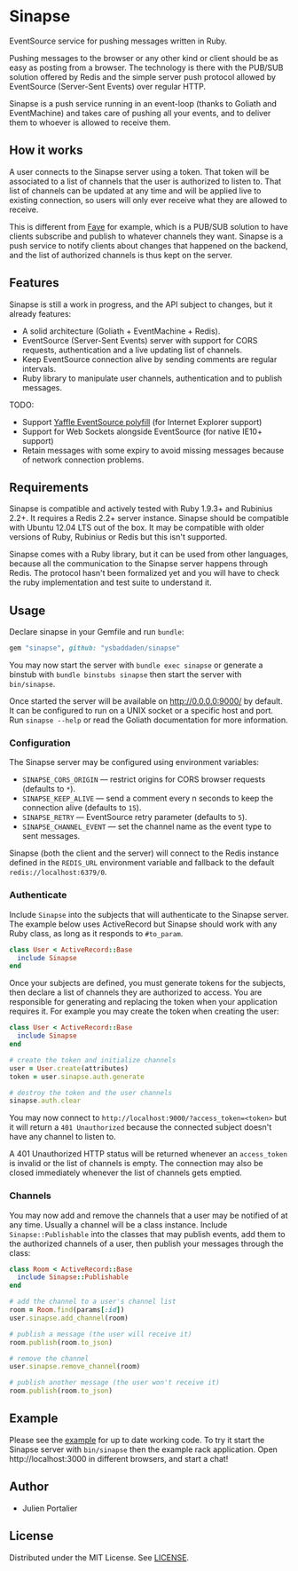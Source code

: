 # Sinapse

EventSource service for pushing messages written in Ruby.

Pushing messages to the browser or any other kind or client should be as easy as
posting from a browser. The technology is there with the PUB/SUB solution
offered by Redis and the simple server push protocol allowed by EventSource
(Server-Sent Events) over regular HTTP.

Sinapse is a push service running in an event-loop (thanks to Goliath and
EventMachine) and takes care of pushing all your events, and to deliver them to
whoever is allowed to receive them.


## How it works

A user connects to the Sinapse server using a token. That token will be
associated to a list of channels that the user is authorized to listen to. That
list of channels can be updated at any time and will be applied live to existing
connection, so users will only ever receive what they are allowed to receive.

This is different from [Faye](http://faye.jcoglan.com) for example, which is
a PUB/SUB solution to have clients subscribe and publish to whatever channels
they want. Sinapse is a push service to notify clients about changes that
happened on the backend, and the list of authorized channels is thus kept on
the server.


## Features

Sinapse is still a work in progress, and the API subject to changes, but it
already features:

- A solid architecture (Goliath + EventMachine + Redis).
- EventSource (Server-Sent Events) server with support for CORS requests,
  authentication and a live updating list of channels.
- Keep EventSource connection alive by sending comments are regular intervals.
- Ruby library to manipulate user channels, authentication and to publish
  messages.

TODO:

- Support [Yaffle EventSource polyfill](https://github.com/Yaffle/EventSource)
  (for Internet Explorer support)
- Support for Web Sockets alongside EventSource (for native IE10+ support)
- Retain messages with some expiry to avoid missing messages because of
  network connection problems.


## Requirements

Sinapse is compatible and actively tested with Ruby 1.9.3+ and Rubinius 2.2+. It
requires a Redis 2.2+ server instance. Sinapse should be compatible with Ubuntu
12.04 LTS out of the box. It may be compatible with older versions of Ruby,
Rubinius or Redis but this isn't supported.

Sinapse comes with a Ruby library, but it can be used from other languages,
because all the communication to the Sinapse server happens through Redis. The
protocol hasn't been formalized yet and you will have to check the ruby
implementation and test suite to understand it.


## Usage

Declare sinapse in your Gemfile and run `bundle`:

```ruby
gem "sinapse", github: "ysbaddaden/sinapse"
```

You may now start the server with `bundle exec sinapse` or generate a binstub
with `bundle binstubs sinapse` then start the server with `bin/sinapse`.

Once started the server will be available on http://0.0.0.0:9000/ by default.
It can be configured to run on a UNIX socket or a specific host and port. Run
`sinapse --help` or read the Goliath documentation for more information.

### Configuration

The Sinapse server may be configured using environment variables:

  - `SINAPSE_CORS_ORIGIN` — restrict origins for CORS browser requests (defaults to `*`).
  - `SINAPSE_KEEP_ALIVE` — send a comment every n seconds to keep the connection alive (defaults to `15`).
  - `SINAPSE_RETRY` — EventSource retry parameter (defaults to `5`).
  - `SINAPSE_CHANNEL_EVENT` — set the channel name as the event type to sent messages.

Sinapse (both the client and the server) will connect to the Redis instance
defined in the `REDIS_URL` environment variable and fallback to the default
`redis://localhost:6379/0`.

### Authenticate

Include `Sinapse` into the subjects that will authenticate to the Sinapse
server. The example below uses ActiveRecord but Sinapse should work with any
Ruby class, as long as it responds to `#to_param`.

```ruby
class User < ActiveRecord::Base
  include Sinapse
end
```

Once your subjects are defined, you must generate tokens for the subjects, then
declare a list of channels they are authorized to access. You are responsible
for generating and replacing the token when your application requires it. For
example you may create the token when creating the user:

```ruby
class User < ActiveRecord::Base
  include Sinapse
end

# create the token and initialize channels
user = User.create(attributes)
token = user.sinapse.auth.generate

# destroy the token and the user channels
sinapse.auth.clear
```

You may now connect to `http://localhost:9000/?access_token=<token>` but it
will return a `401 Unauthorized` because the connected subject doesn't have any
channel to listen to.

A 401 Unauthorized HTTP status will be returned whenever an `access_token` is
invalid or the list of channels is empty. The connection may also be closed
immediately whenever the list of channels gets emptied.

### Channels

You may now add and remove the channels that a user may be notified of at any
time. Usually a channel will be a class instance. Include `Sinapse::Publishable`
into the classes that may publish events, add them to the authorized channels of
a user, then publish your messages through the class:

```ruby
class Room < ActiveRecord::Base
  include Sinapse::Publishable
end

# add the channel to a user's channel list
room = Room.find(params[:id])
user.sinapse.add_channel(room)

# publish a message (the user will receive it)
room.publish(room.to_json)

# remove the channel
user.sinapse.remove_channel(room)

# publish another message (the user won't receive it)
room.publish(room.to_json)
```


## Example

Please see the [example](https://github.com/ysbaddaden/sinapse/tree/master/example)
for up to date working code. To try it start the Sinapse server with `bin/sinapse`
then the example rack application. Open http://localhost:3000 in different
browsers, and start a chat!


## Author

- Julien Portalier


## License

Distributed under the MIT License.
See [LICENSE](LICENSE.m://github.com/ysbaddaden/sinapse/blob/master/LICENSE).

